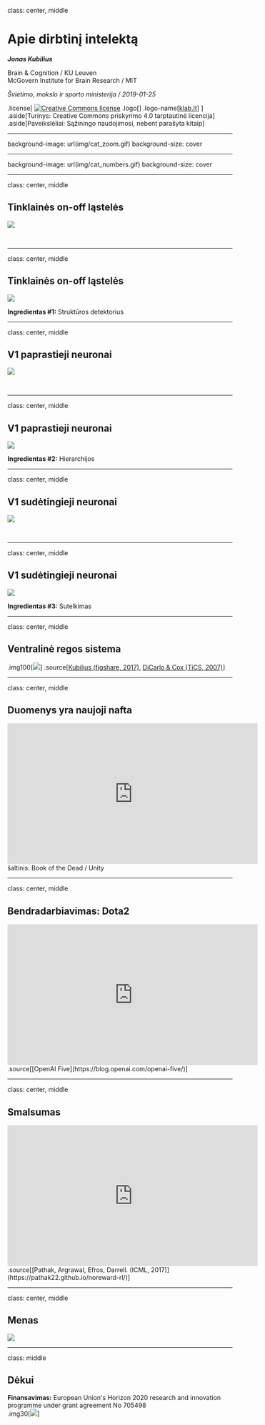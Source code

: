 class: center, middle

# Apie dirbtinį intelektą

***Jonas Kubilius***

Brain & Cognition / KU Leuven <br/>
McGovern Institute for Brain Research / MIT

*Švietimo, mokslo ir sporto ministerija / 2019-01-25*

.license[
<a rel="license" href="http://creativecommons.org/licenses/by/4.0/"><img alt="Creative Commons license" style="border-width:0;" src="https://i.creativecommons.org/l/by/4.0/88x31.png" /></a>
.logo[]
.logo-name[[klab.lt](http://klab.lt)]
]
.aside[Turinys: Creative Commons priskyrimo 4.0 tarptautinė licencija]
.aside[Paveikslėliai: Sąžiningo naudojimosi, nebent parašyta kitaip]

---
background-image: url(img/cat_zoom.gif)
background-size: cover

---
background-image: url(img/cat_numbers.gif)
background-size: cover

---
class: center, middle

## Tinklainės on-off ląstelės

![](img/rgc.png)

&nbsp;

---
class: center, middle

## Tinklainės on-off ląstelės

![](img/rgc.png)

**Ingredientas #1:** Struktūros detektorius

---
class: center, middle

## V1 paprastieji neuronai

![](img/v1-simple.png)

&nbsp;

---
class: center, middle

## V1 paprastieji neuronai

![](img/v1-simple.png)

**Ingredientas #2:** Hierarchijos

---
class: center, middle

## V1 sudėtingieji neuronai

![](img/v1-complex.png)

&nbsp;

---
class: center, middle

## V1 sudėtingieji neuronai

![](img/v1-complex.png)

**Ingredientas #3:** Sutelkimas


---
class: center, middle

## Ventralinė regos sistema

.img100[![](img/ventral-visual-stream_v2.png)]
.source[[Kubilius (figshare, 2017)](https://doi.org/10.6084/m9.figshare.106794.v3), [DiCarlo & Cox (TiCS, 2007)](http://dx.doi.org/10.1016/j.tics.2007.06.010)]


---
class: center, middle

## Duomenys yra naujoji nafta

<iframe width="560" height="315" src="https://www.youtube-nocookie.com/embed/WeVJIuyJq08" frameborder="0" allow="accelerometer; autoplay; encrypted-media; gyroscope; picture-in-picture" allowfullscreen></iframe>
<span class="source">šaltinis: Book of the Dead / Unity</span>


---
class: center, middle
## Bendradarbiavimas: Dota2

<iframe width="560" height="315" src="https://www.youtube.com/embed/UZHTNBMAfAA?start=18" frameborder="0" allow="accelerometer; autoplay; encrypted-media; gyroscope; picture-in-picture" allowfullscreen></iframe>
.source[[OpenAI Five](https://blog.openai.com/openai-five/)]


---
class: center, middle
## Smalsumas

<iframe width="560" height="315" src="https://www.youtube.com/embed/J3FHOyhUn3A?start=19" frameborder="0" allow="accelerometer; autoplay; encrypted-media; gyroscope; picture-in-picture" allowfullscreen></iframe>
.source[[Pathak, Argrawal, Efros, Darrell. (ICML, 2017)](https://pathak22.github.io/noreward-rl/)]


---
class: center, middle
## Menas

![](img/130_church_goldfish.jpg)


---
class: middle
## Dėkui

**Finansavimas:** European Union's Horizon 2020 research and innovation programme under grant agreement No 705498 <br />
.img30[![](img/eu_flag.jpg)]